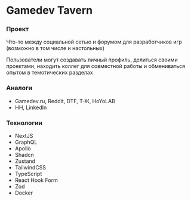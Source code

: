 
# Gamedev Tavern

### Проект

Что-то между социальной сетью и форумом для разработчиков игр (возможно в том числе и настольных)

Пользователи могут создавать личный профиль, делиться своими проектами, находить коллег для совместной работы и обмениваться опытом в темотических разделах

### Аналоги

- Gamedev.ru, Reddit, DTF, Т-Ж, HoYoLAB
- HH, LinkedIn

### Технологии

- NextJS
- GraphQL
- Apollo
- Shadcn
- Zustand
- TailwindCSS
- TypeScript
- React Hook Form
- Zod
- Docker
